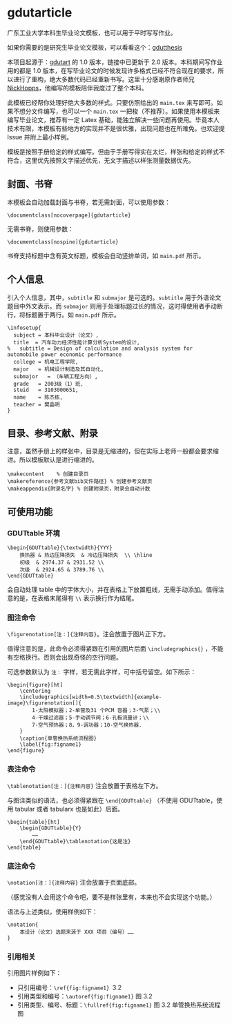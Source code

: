# gdutarticle
广东工业大学本科生毕业论文模板，也可以用于平时写写作业。

如果你需要的是研究生毕业论文模板，可以看看这个：[gdutthesis](https://github.com/sikouhjw/gdutthesis)

本项目起源于：[gdutart](https://github.com/Nick-Hopps/gdutart) 的 1.0 版本，链接中已更新于 2.0 版本。本科期间写作业用的都是 1.0 版本，在写毕业论文的时候发现许多格式已经不符合现在的要求，所以进行了重构，绝大多数代码已经重新书写。这里十分感谢原作者师兄 [NickHopps](https://github.com/Nick-Hopps)，他编写的模板陪伴我度过了整个本科。

此模板已经帮你处理好绝大多数的样式。只要仿照给出的 `main.tex` 来写即可。如果不想分文件编写，也可以一个 `main.tex` 一把梭（不推荐）。如果使用本模板来编写毕业论文，推荐有一定 Latex 基础，能独立解决一些问题再使用。毕竟本人技术有限，本模板有些地方的实现并不是很优雅，出现问题也在所难免。也欢迎提 Issue 并附上最小样例。

模板是按照手册给定的样式编写。但由于手册写得实在太烂，样张和给定的样式不符合，这里优先按照文字描述优先，无文字描述以样张测量数据优先。


## 封面、书脊
本模板会自动加载封面与书脊，若无需封面，可以使用参数：
```Tex
\documentclass[nocoverpage]{gdutarticle}
```
无需书脊，则使用参数：
```Tex
\documentclass[nospine]{gdutarticle}
```
书脊支持标题中含有英文标题，模板会自动竖排单词，如 `main.pdf` 所示。

## 个人信息
引入个人信息，其中，`subtitle` 和 `submajor` 是可选的。`subtitle` 用于外语论文题目中外文表示。而 `submajor` 则用于处理标题过长的情况，这时得使用者手动断行，将标题置于两行。如 `main.pdf` 所示。

```Tex
\infosetup{
  subject = 本科毕业设计（论文）,
  title  = 汽车动力经济性能计算分析System的设计,
%   subtitle = Design of calculation and analysis system for automobile power economic performance
  college = 机电工程学院,
  major   = 机械设计制造及其自动化,
  submajor   = （车辆工程方向）,
  grade   = 2003级（1）班,
  stuid   = 3103000651,
  name    = 陈杰栋,
  teacher = 樊晶明
}
```

## 目录、参考文献、附录
注意，虽然手册上的样张中，目录是无缩进的，但在实际上老师一般都会要求缩进。所以模板默认是进行缩进的。

```Tex
\makecontent    % 创建目录页
\makereference{参考文献bib文件路径} % 创建参考文献页
\makeappendix{附录名字} % 创建附录页，附录会自动计数
```

## 可使用功能
### GDUTtable 环境
```Tex
\begin{GDUTtable}{\textwidth}{YYY}
    换热器 & 热边压降损失  & 冷边压降损失  \\ \hline
    初级  & 2974.37 & 2931.52 \\
    次级  & 2924.65 & 3789.76 \\
\end{GDUTtable}
```
会自动处理 table 中的字体大小，并在表格上下放置粗线，无需手动添加。值得注意的是，在表格末尾得有 `\\` 表示换行作为结尾。


### 图注命令
`\figurenotation[注：]{注释内容}`。注会放置于图片正下方。

值得注意的是，此命令必须得紧跟在引用的图片后面 `\includegraphics{}` ，不能有空格换行。否则会出现奇怪的空行问题。

可选参数默认为 `注：` 字样，若无需此字样，可中括号留空。如下所示：
```Tex
\begin{figure}[ht]
    \centering
    \includegraphics[width=0.5\textwidth]{example-image}\figurenotation[]{
        1-太阳模拟器；2-单管及31 个PCM 容器；3-气泵；\\
        4-干燥过滤器；5-手动调节阀；6-孔板流量计；\\
        7-空气预热器；8，9-调功器；10-空气换热器.
    }
    \caption{单管换热系统流程图}
    \label{fig:figname1}
\end{figure}
```

### 表注命令
`\tablenotation[注：]{注释内容}` 注会放置于表格左下方。

与图注类似的语法，也必须得紧跟在 `\end{GDUTtable}` （不使用 GDUTtable，使用 tabular 或者 tabularx 也是如此）后面。

```Tex
\begin{table}[ht]
    \begin{GDUTtable}{Y}
        ……
    \end{GDUTtable}\tablenotation{这是注}
\end{table}
```
### 底注命令
`\notation[注：]{注释内容}` 注会放置于页面底部。

（感觉没有人会用这个命令吧，要不是样张里有，本来也不会实现这个功能。）

语法与上述类似，使用样例如下：
```Tex
\notation{
    本设计（论文）选题来源于 XXX 项目（编号）……
}
```
### 引用相关
引用图片样例如下：
- 只引用编号：`\ref{fig:figname1} `3.2
- 引用类型和编号：`\autoref{fig:figname1}` 图 3.2
- 引用类型、编号、标题：`\fullref{fig:figname1}` 图 3.2 单管换热系统流程图

